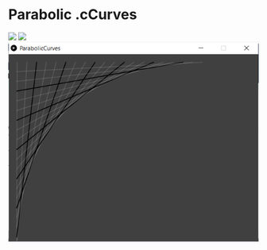 <h1> Parabolic .cCurves</h1>
<img src="ParabolicCurves_Extra3/screen.gif">
<img src="ParabolicCurves_Extra/screen.gif">
<img src="ParabolicCurves/screen.png">